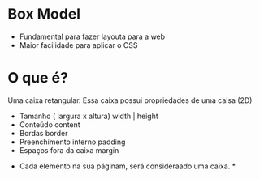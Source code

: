 # Box Model
- Fundamental para fazer layouta para a web
- Maior facilidade para aplicar o CSS 

# O que é?

Uma caixa retangular.
Essa caixa possui propriedades de uma caisa (2D)

- Tamanho ( largura x altura)  width | height
- Conteúdo                     content
- Bordas                       border
- Preenchimento interno        padding
- Espaços fora da caixa        margin 

* Cada elemento na sua páginam, será consideraado uma caixa. *
